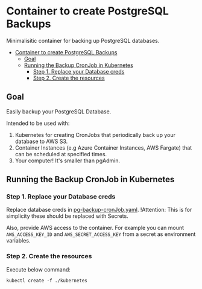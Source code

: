 # Container to create PostgreSQL Backups

Minimalisitic container for backing up PostgreSQL databases.

<!-- TOC -->

- [Container to create PostgreSQL Backups](#container-to-create-postgresql-backups)
  - [Goal](#goal)
  - [Running the Backup CronJob in Kubernetes](#running-the-backup-cronjob-in-kubernetes)
    - [Step 1. Replace your Database creds](#step-1-replace-your-database-creds)
    - [Step 2. Create the resources](#step-2-create-the-resources)

<!-- /TOC -->

## Goal

Easily backup your PostgreSQL Database.

Intended to be used with:

1. Kubernetes for creating CronJobs that periodically back up your database to AWS S3.
2. Container Instances (e.g Azure Container Instances, AWS Fargate) that can be scheduled at specified times.
3. Your computer! It's smaller than pgAdmin.

## Running the Backup CronJob in Kubernetes

### Step 1. Replace your Database creds

Replace database creds in [pg-backup-cronJob.yaml](./kubernetes/pg-backup-cronJob.yaml). !Attention: This is for simplicity these should be replaced with Secrets.

Also, provide AWS access to the container. For example you can mount `AWS_ACCESS_KEY_ID` and `AWS_SECRET_ACCESS_KEY`
from a secret as environment variables.

### Step 2. Create the resources

Execute below command:

`kubectl create -f ./kubernetes`
